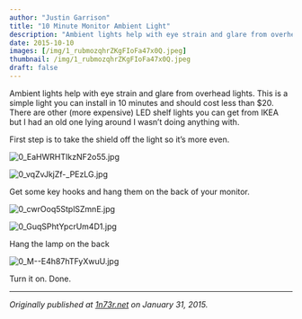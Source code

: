 ```yaml
---
author: "Justin Garrison"
title: "10 Minute Monitor Ambient Light"
description: "Ambient lights help with eye strain and glare from overhead lights. This is a simple light you can install"
date: 2015-10-10
images: [/img/1_rubmozqhrZKgFIoFa47x0Q.jpeg]
thumbnail: /img/1_rubmozqhrZKgFIoFa47x0Q.jpeg
draft: false
---
```


Ambient lights help with eye strain and glare from overhead lights. This is a simple light you can install in 10 minutes and should cost less than $20. There are other (more expensive) LED shelf lights you can get from IKEA but I had an old one lying around I wasn’t doing anything with.

First step is to take the shield off the light so it’s more even.

![0_EaHWRHTIkzNF2o55.jpg](/img/0_EaHWRHTIkzNF2o55.jpg)

![0_vqZvJkjZf-_PEzLG.jpg](/img/0_vqZvJkjZf-_PEzLG.jpg)

Get some key hooks and hang them on the back of your monitor.

![0_cwrOoq5StplSZmnE.jpg](/img/0_cwrOoq5StplSZmnE.jpg)

![0_GuqSPhtYpcrUm4D1.jpg](/img/0_GuqSPhtYpcrUm4D1.jpg)

Hang the lamp on the back

![0_M--E4h87hTFyXwuU.jpg](/img/0_M--E4h87hTFyXwuU.jpg)

Turn it on. Done.

---

_Originally published at [1n73r.net](http://1n73r.net/2015/01/31/10-minute-monitor-backlight/) on January 31, 2015._
